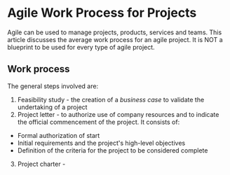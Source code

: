 # Agile Work Process for Projects
Agile can be used to manage projects, products, services and teams. This article discusses
the average work process for an agile project. It is NOT a blueprint to be used for every
type of agile project.

## Work process
The general steps involved are:
1. Feasibility study - the creation of a *business case* to validate the undertaking of a project
2. Project letter - to authorize use of company resources and to indicate the official commencement of the project.
It consists of:
- Formal authorization of start
- Initial requirements and the project's high-level objectives
- Definition of the criteria for the project to be considered complete
3. Project charter - 
